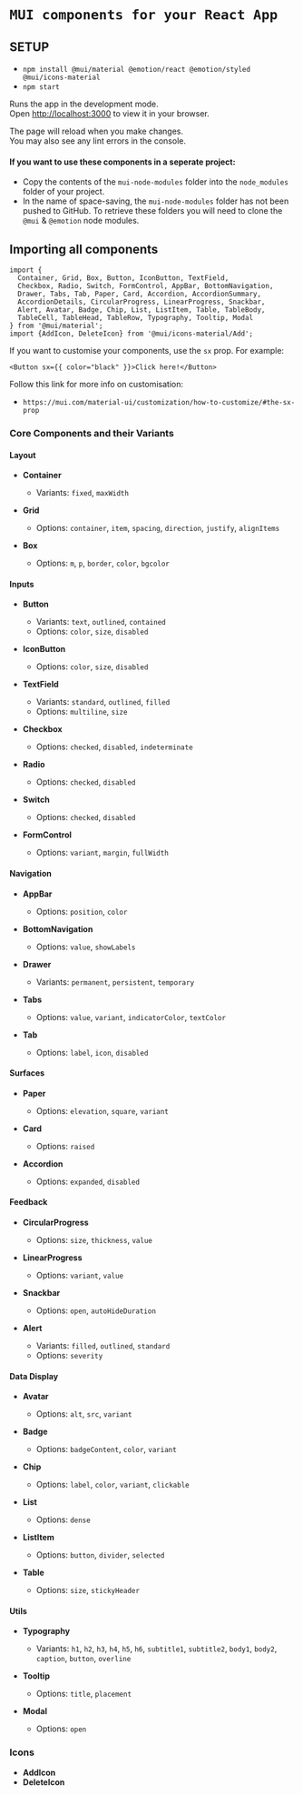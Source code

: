 # `MUI components for your React App`

## SETUP 

- `npm install @mui/material @emotion/react @emotion/styled @mui/icons-material`
- `npm start`

Runs the app in the development mode.\
Open [http://localhost:3000](http://localhost:3000) to view it in your browser.

The page will reload when you make changes.\
You may also see any lint errors in the console.

#### If you want to use these components in a seperate project:
- Copy the contents of the `mui-node-modules` folder into the `node_modules` folder of your project.
- In the name of space-saving, the `mui-node-modules` folder has not been pushed to GitHub. To retrieve these folders you will need to clone the `@mui` & `@emotion` node modules.

## Importing all components

```
import {
  Container, Grid, Box, Button, IconButton, TextField,
  Checkbox, Radio, Switch, FormControl, AppBar, BottomNavigation,
  Drawer, Tabs, Tab, Paper, Card, Accordion, AccordionSummary,
  AccordionDetails, CircularProgress, LinearProgress, Snackbar,
  Alert, Avatar, Badge, Chip, List, ListItem, Table, TableBody,
  TableCell, TableHead, TableRow, Typography, Tooltip, Modal
} from '@mui/material';
import {AddIcon, DeleteIcon} from '@mui/icons-material/Add';
```

If you want to customise your components, use the `sx` prop. For example:
```
<Button sx={{ color="black" }}>Click here!</Button>
```
Follow this link for more info on customisation:
- `https://mui.com/material-ui/customization/how-to-customize/#the-sx-prop`

### Core Components and their Variants

#### Layout

- **Container**
  - Variants: `fixed`, `maxWidth`
  
- **Grid**
  - Options: `container`, `item`, `spacing`, `direction`, `justify`, `alignItems`

- **Box**
  - Options: `m`, `p`, `border`, `color`, `bgcolor`

#### Inputs

- **Button**
  - Variants: `text`, `outlined`, `contained`
  - Options: `color`, `size`, `disabled`

- **IconButton**
  - Options: `color`, `size`, `disabled`
  
- **TextField**
  - Variants: `standard`, `outlined`, `filled`
  - Options: `multiline`, `size`

- **Checkbox**
  - Options: `checked`, `disabled`, `indeterminate`

- **Radio**
  - Options: `checked`, `disabled`

- **Switch**
  - Options: `checked`, `disabled`

- **FormControl**
  - Options: `variant`, `margin`, `fullWidth`

#### Navigation

- **AppBar**
  - Options: `position`, `color`
  
- **BottomNavigation**
  - Options: `value`, `showLabels`

- **Drawer**
  - Variants: `permanent`, `persistent`, `temporary`
  
- **Tabs**
  - Options: `value`, `variant`, `indicatorColor`, `textColor`

- **Tab**
  - Options: `label`, `icon`, `disabled`

#### Surfaces

- **Paper**
  - Options: `elevation`, `square`, `variant`

- **Card**
  - Options: `raised`

- **Accordion**
  - Options: `expanded`, `disabled`

#### Feedback

- **CircularProgress**
  - Options: `size`, `thickness`, `value`

- **LinearProgress**
  - Options: `variant`, `value`

- **Snackbar**
  - Options: `open`, `autoHideDuration`

- **Alert**
  - Variants: `filled`, `outlined`, `standard`
  - Options: `severity`

#### Data Display

- **Avatar**
  - Options: `alt`, `src`, `variant`

- **Badge**
  - Options: `badgeContent`, `color`, `variant`

- **Chip**
  - Options: `label`, `color`, `variant`, `clickable`

- **List**
  - Options: `dense`
  
- **ListItem**
  - Options: `button`, `divider`, `selected`

- **Table**
  - Options: `size`, `stickyHeader`

#### Utils

- **Typography**
  - Variants: `h1`, `h2`, `h3`, `h4`, `h5`, `h6`, `subtitle1`, `subtitle2`, `body1`, `body2`, `caption`, `button`, `overline`
  
- **Tooltip**
  - Options: `title`, `placement`

- **Modal**
  - Options: `open`

### Icons

- **AddIcon**
- **DeleteIcon**

